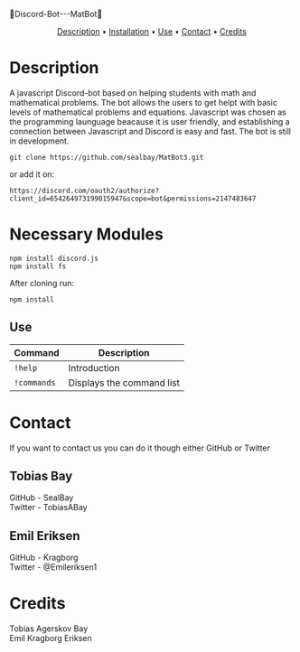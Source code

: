 🤖Discord-Bot---MatBot🤖 

<p align="center">
  <a href="#description">Description</a> •
  <a href="#NecessaryModules">Installation</a> •
  <a href="#use">Use</a> •
  <a href="#contact">Contact</a> •
  <a href="#credits">Credits</a>
</p>

# Description
A javascript Discord-bot based on helping students with math and mathematical problems. 
The bot allows the users to get helpt with basic levels of mathematical problems and equations.
Javascript was chosen as the programming launguage beacause it is user friendly, and establishing a connection between Javascript and Discord is easy and fast. 
The bot is still in development.

```
git clone https://github.com/sealbay/MatBot3.git
```
or add it on:
```
https://discord.com/oauth2/authorize?client_id=654264973199015947&scope=bot&permissions=2147483647
```
# Necessary Modules
```
npm install discord.js
npm install fs
```
After cloning run:
```
npm install
```
## Use
| Command | Description |
| --- | --- |
| `!help` | Introduction |
| `!commands` | Displays the command list |

# Contact
If you want to contact us you can do it though either GitHub or Twitter

## Tobias Bay 
GitHub - SealBay
<br/>
Twitter - TobiasABay

## Emil Eriksen
GitHub - Kragborg
<br/>
Twitter - @Emileriksen1

# Credits

Tobias Agerskov Bay 
<br/>
Emil Kragborg Eriksen